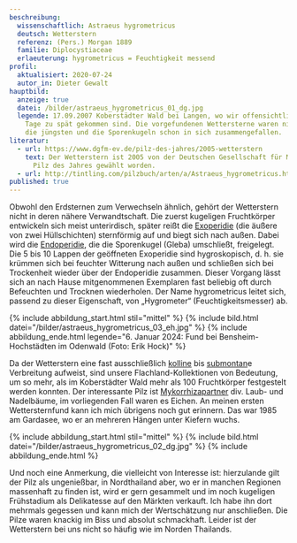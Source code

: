 ```yaml
---
beschreibung:
  wissenschaftlich: Astraeus hygrometricus
  deutsch: Wetterstern
  referenz: (Pers.) Morgan 1889
  familie: Diplocystiaceae
  erlaeuterung: hygrometricus = Feuchtigkeit messend
profil:
  aktualisiert: 2020-07-24
  autor_in: Dieter Gewalt
hauptbild:
  anzeige: true
  datei: /bilder/astraeus_hygrometricus_01_dg.jpg
  legende: 17.09.2007 Koberstädter Wald bei Langen, wo wir offensichtlich ein paar
    Tage zu spät gekommen sind. Die vorgefundenen Wettersterne waren nicht mehr
    die jüngsten und die Sporenkugeln schon in sich zusammengefallen.
literatur:
  - url: https://www.dgfm-ev.de/pilz-des-jahres/2005-wetterstern
    text: Der Wetterstern ist 2005 von der Deutschen Gesellschaft für Mykologie zum
      Pilz des Jahres gewählt worden.
  - url: http://tintling.com/pilzbuch/arten/a/Astraeus_hygrometricus.html
published: true
---
```

Obwohl den Erdsternen zum Verwechseln ähnlich, gehört der Wetterstern nicht in deren nähere Verwandtschaft. Die zuerst kugeligen Fruchtkörper entwickeln sich meist unterirdisch, später reißt die [Exoperidie](Exoperidie "Glossar") (die äußere von zwei Hüllschichten) sternförmig auf und biegt sich nach außen. Dabei wird die [Endoperidie](Endoperidie "Glossar"), die die Sporenkugel (Gleba) umschließt, freigelegt. Die 5 bis 10 Lappen der geöffneten Exoperidie sind hygroskopisch, d. h. sie krümmen sich bei feuchter Witterung nach außen und schließen sich bei Trockenheit wieder über der Endoperidie zusammen. Dieser Vorgang lässt sich an nach Hause mitgenommenen Exemplaren fast beliebig oft durch Befeuchten und Trocknen wiederholen. Der Name hygrometricus leitet sich, passend zu dieser Eigenschaft, von „Hygrometer“ (Feuchtigkeitsmesser) ab.

{% include abbildung_start.html stil="mittel" %}
{% include bild.html datei="/bilder/astraeus_hygrometricus_03_eh.jpg" %}
{% include abbildung_ende.html legende="6. Januar 2024: Fund bei Bensheim-Hochstädten im Odenwald (Foto: Erik Hock)" %}

Da der Wetterstern eine fast ausschließlich [kolline](kollin "Glossar") bis [submontan](submontan "Glossar")e Verbreitung aufweist, sind unsere Flachland-Kollektionen von Bedeutung, um so mehr, als im Koberstädter Wald mehr als 100 Fruchtkörper festgestelt werden konnten. Der interessante Pilz ist [Mykorrhizapartner](Mykorrhiza "Glossar") div. Laub- und Nadelbäume, im vorliegenden Fall waren es Eichen. An meinen ersten Wettersternfund kann ich mich übrigens noch gut erinnern. Das war 1985 am Gardasee, wo er an mehreren Hängen unter Kiefern wuchs. 

{% include abbildung_start.html stil="mittel" %}
{% include bild.html datei="/bilder/astraeus_hygrometricus_02_dg.jpg" %}
{% include abbildung_ende.html %}

Und noch eine Anmerkung, die vielleicht von Interesse ist: hierzulande gilt der Pilz als ungenießbar, in Nordthailand aber, wo er in manchen Regionen massenhaft zu finden ist, wird er gern gesammelt und im noch kugeligen Frühstadium als Delikatesse auf den Märkten verkauft. Ich habe ihn dort mehrmals gegessen und kann mich der Wertschätzung nur anschließen. Die Pilze waren knackig im Biss und absolut schmackhaft. Leider ist der Wetterstern bei uns nicht so häufig wie im Norden Thailands.